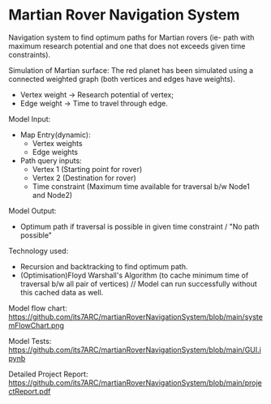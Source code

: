 # Martian Rover Navigation System
Navigation system to find optimum paths for Martian rovers (ie- path with maximum research potential and one that does not exceeds given time constraints).

Simulation of Martian surface:
The red planet has been simulated using a connected weighted graph (both vertices and edges have weights).
- Vertex weight -> Research potential of vertex;
- Edge weight -> Time to travel through edge.

Model Input:    
  - Map Entry(dynamic):   
     - Vertex weights
     - Edge weights   
  - Path query inputs:
    - Vertex 1 (Starting point for rover)
    - Vertex 2 (Destination for rover)
    - Time constraint (Maximum time available for traversal b/w Node1 and Node2) 
  
Model Output:
   - Optimum path if traversal is possible in given time constraint / "No path possible"


Technology used:
  - Recursion and backtracking to find optimum path.
  - (Optimisation)Floyd Warshall's Algorithm (to cache minimum time of traversal b/w all pair of vertices) // Model can run successfully without this cached data as well.

Model flow chart: https://github.com/its7ARC/martianRoverNavigationSystem/blob/main/systemFlowChart.png

Model Tests: https://github.com/its7ARC/martianRoverNavigationSystem/blob/main/GUI.ipynb 

Detailed Project Report: https://github.com/its7ARC/martianRoverNavigationSystem/blob/main/projectReport.pdf
